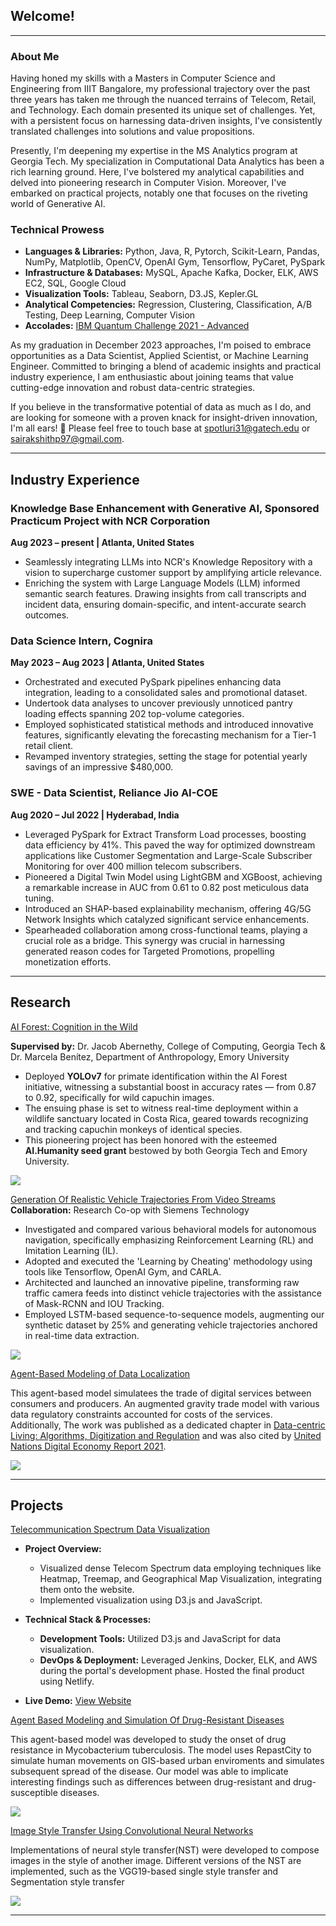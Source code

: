 ## Welcome!

---

### About Me

Having honed my skills with a Masters in Computer Science and Engineering from IIIT Bangalore, my professional trajectory over the past three years has taken me through the nuanced terrains of Telecom, Retail, and Technology. Each domain presented its unique set of challenges. Yet, with a persistent focus on harnessing data-driven insights, I've consistently translated challenges into solutions and value propositions.

Presently, I'm deepening my expertise in the MS Analytics program at Georgia Tech. My specialization in Computational Data Analytics has been a rich learning ground. Here, I've bolstered my analytical capabilities and delved into pioneering research in Computer Vision. Moreover, I've embarked on practical projects, notably one that focuses on the riveting world of Generative AI.

### Technical Prowess

- **Languages & Libraries:** Python, Java, R, Pytorch, Scikit-Learn, Pandas, NumPy, Matplotlib, OpenCV, OpenAI Gym, Tensorflow, PyCaret, PySpark
- **Infrastructure & Databases:** MySQL, Apache Kafka, Docker, ELK, AWS EC2, SQL, Google Cloud
- **Visualization Tools:** Tableau, Seaborn, D3.JS, Kepler.GL
- **Analytical Competencies:** Regression, Clustering, Classification, A/B Testing, Deep Learning, Computer Vision
- **Accolades:** [IBM Quantum Challenge 2021 - Advanced](https://www.credly.com/badges/cd92b338-bb42-489e-8406-3ca1dd3e30e3?source=linked_in_profile)

As my graduation in December 2023 approaches, I'm poised to embrace opportunities as a Data Scientist, Applied Scientist, or Machine Learning Engineer. Committed to bringing a blend of academic insights and practical industry experience, I am enthusiastic about joining teams that value cutting-edge innovation and robust data-centric strategies.

If you believe in the transformative potential of data as much as I do, and are looking for someone with a proven knack for insight-driven innovation, I'm all ears! 🚀 
Please feel free to touch base at spotluri31@gatech.edu or sairakshithp97@gmail.com.

-----

## Industry Experience

### Knowledge Base Enhancement with Generative AI, Sponsored Practicum Project with NCR Corporation 
**Aug 2023 – present | Atlanta, United States**
- Seamlessly integrating LLMs into NCR's Knowledge Repository with a vision to supercharge customer support by amplifying article relevance.
- Enriching the system with Large Language Models (LLM) informed semantic search features. Drawing insights from call transcripts and incident data, ensuring domain-specific, and intent-accurate search outcomes.

### Data Science Intern, Cognira 
**May 2023 – Aug 2023 | Atlanta, United States**
- Orchestrated and executed PySpark pipelines enhancing data integration, leading to a consolidated sales and promotional dataset.
- Undertook data analyses to uncover previously unnoticed pantry loading effects spanning 202 top-volume categories.
- Employed sophisticated statistical methods and introduced innovative features, significantly elevating the forecasting mechanism for a Tier-1 retail client.
- Revamped inventory strategies, setting the stage for potential yearly savings of an impressive $480,000.

### SWE - Data Scientist, Reliance Jio AI-COE 
**Aug 2020 – Jul 2022 | Hyderabad, India**
- Leveraged PySpark for Extract Transform Load processes, boosting data efficiency by 41%. This paved the way for optimized downstream applications like Customer Segmentation and Large-Scale Subscriber Monitoring for over 400 million telecom subscribers.
- Pioneered a Digital Twin Model using LightGBM and XGBoost, achieving a remarkable increase in AUC from 0.61 to 0.82 post meticulous data tuning.
- Introduced an SHAP-based explainability mechanism, offering 4G/5G Network Insights which catalyzed significant service enhancements.
- Spearheaded collaboration among cross-functional teams, playing a crucial role as a bridge. This synergy was crucial in harnessing generated reason codes for Targeted Promotions, propelling monetization efforts.

-----


## Research

[AI Forest: Cognition in the Wild](https://news.emory.edu/stories/2022/07/er_ai_humanity_seed_grant_20-07-2022/story.html)

**Supervised by:** Dr. Jacob Abernethy, College of Computing, Georgia Tech & Dr. Marcela Benítez, Department of Anthropology, Emory University

- Deployed **YOLOv7** for primate identification within the AI Forest initiative, witnessing a substantial boost in accuracy rates — from 0.87 to 0.92, specifically for wild capuchin images.
- The ensuing phase is set to witness real-time deployment within a wildlife sanctuary located in Costa Rica, geared towards recognizing and tracking capuchin monkeys of identical species.
- This pioneering project has been honored with the esteemed **AI.Humanity seed grant** bestowed by both Georgia Tech and Emory University.
<img src="/images/yolo_v7.gif?raw=true"/>


[Generation Of Realistic Vehicle Trajectories From Video Streams](/images/demo.gif?raw=true)
**Collaboration:** Research Co-op with Siemens Technology
- Investigated and compared various behavioral models for autonomous navigation, specifically emphasizing Reinforcement Learning (RL) and Imitation Learning (IL).
- Adopted and executed the 'Learning by Cheating' methodology using tools like Tensorflow, OpenAI Gym, and CARLA.
- Architected and launched an innovative pipeline, transforming raw traffic camera feeds into distinct vehicle trajectories with the assistance of Mask-RCNN and IOU Tracking.
- Employed LSTM-based sequence-to-sequence models, augmenting our synthetic dataset by 25% and generating vehicle trajectories anchored in real-time data extraction.

<img src="/images/demo.gif?raw=true"/>



[Agent-Based Modeling of Data Localization](https://doi.org/10.1016/j.telpol.2020.102022)

This agent-based model simulatees the trade of digital services between consumers and producers.
An augmented gravity trade model with various data regulatory constraints accounted for costs of the services. 
Additionally, The work was published as a dedicated chapter in [Data-centric Living: Algorithms, Digitization and Regulation](http://dx.doi.org/10.4324/9781003093442-12) and was also cited by [United Nations Digital Economy Report 2021](https://unctad.org/webflyer/digital-economy-report-2021).

<img src="/images/ABM.PNG?raw=true"/>

-----

## Projects

[Telecommunication Spectrum Data Visualization](https://indiatelecom.netlify.app/)
- **Project Overview:** 
  - Visualized dense Telecom Spectrum data employing techniques like Heatmap, Treemap, and Geographical Map Visualization, integrating them onto the website.
  - Implemented visualization using D3.js and JavaScript.

- **Technical Stack & Processes:**
  - **Development Tools:** Utilized D3.js and JavaScript for data visualization.
  - **DevOps & Deployment:** Leveraged Jenkins, Docker, ELK, and AWS during the portal's development phase. Hosted the final product using Netlify.

- **Live Demo:** [View Website](https://indiatelecom.netlify.app/)



[Agent Based Modeling and Simulation Of Drug-Resistant Diseases](https://github.com/raks097/Agent-Based-Modeling-And-Simulation-of-Drug-Resistant-Diseases-)

This agent-based model was developed to study the onset of drug resistance in Mycobacterium tuberculosis.
The model uses RepastCity to simulate human movements on GIS-based urban enviroments and simulates subsequent spread of the disease.
Our model was able to implicate interesting findings such as differences between drug-resistant and drug-susceptible diseases.

<img src="/images/ABM_2.PNG?raw=true"/>


[Image Style Transfer Using Convolutional Neural Networks](https://github.com/raks097/nn_style_transfer)

Implementations of neural style transfer(NST) were developed to  compose images in the style of another image.
Different versions of the NST are implemented, such as the VGG19-based single style transfer and Segmentation style transfer

<img src="/images/NST.PNG?raw=true"/>


-----
